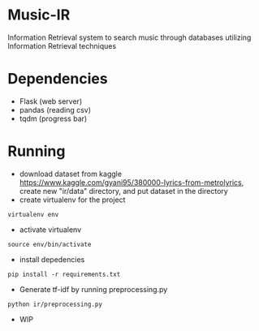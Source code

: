 # Music-IR
Information Retrieval system to search music through databases utilizing Information Retrieval techniques

# Dependencies
* Flask (web server)
* pandas (reading csv)
* tqdm (progress bar)

# Running
* download dataset from kaggle https://www.kaggle.com/gyani95/380000-lyrics-from-metrolyrics, create new "ir/data" directory, and put dataset in the directory
* create virtualenv for the project
```
virtualenv env		
```
* activate virtualenv
```
source env/bin/activate
```
* install depedencies
```
pip install -r requirements.txt
```

- Generate tf-idf by running preprocessing.py
```
python ir/preprocessing.py
```
- WIP